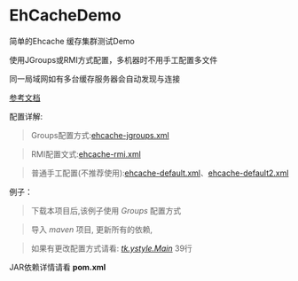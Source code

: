EhCacheDemo
===========


简单的Ehcache 缓存集群测试Demo

使用JGroups或RMI方式配置，多机器时不用手工配置多文件

同一局域网如有多台缓存服务器会自动发现与连接

[参考文档](https://github.com/ystyle/EhCacheDemo/blob/master/%E5%8F%82%E8%80%83%E6%96%87%E6%A1%A3.txt)

配置详解:
>Groups配置方式:[ehcache-jgroups.xml](https://github.com/ystyle/EhCacheDemo/blob/master/src/main/resources/ehcache-jgroups.xml)

>RMI配置文式:[ehcache-rmi.xml](https://github.com/ystyle/EhCacheDemo/blob/master/src/main/resources/ehcache-rmi.xml)

>普通手工配置(不推荐使用):[ehcache-default.xml](https://github.com/ystyle/EhCacheDemo/blob/master/src/main/resources/ehcache-default.xml)、[ehcache-default2.xml](https://github.com/ystyle/EhCacheDemo/blob/master/src/main/resources/ehcache-default2.xml)

例子：
>下载本项目后,该例子使用 *Groups* 配置方式

>导入 _maven_ 项目, 更新所有的依赖, 

>如果有更改配置方式请看: _[tk.ystyle.Main](https://github.com/ystyle/EhCacheDemo/blob/master/src/main/java/tk/ystyle/Main.java#L30)_ 39行 


JAR依赖详情请看 **pom.xml**